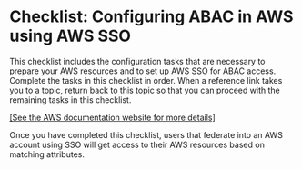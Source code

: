 # Checklist: Configuring ABAC in AWS using AWS SSO<a name="abac-checklist"></a>

This checklist includes the configuration tasks that are necessary to prepare your AWS resources and to set up AWS SSO for ABAC access\. Complete the tasks in this checklist in order\. When a reference link takes you to a topic, return back to this topic so that you can proceed with the remaining tasks in this checklist\.

[\[See the AWS documentation website for more details\]](http://docs.aws.amazon.com/singlesignon/latest/userguide/abac-checklist.html)

Once you have completed this checklist, users that federate into an AWS account using SSO will get access to their AWS resources based on matching attributes\. 